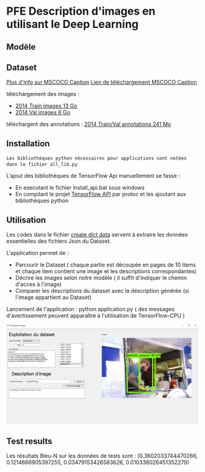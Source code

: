 # PFE Description d'images en utilisant le Deep Learning

## Modèle

## Dataset
[Plus d'info sur MSCOCO Caption](https://cocodataset.org/#captions-2015)
[Lien de téléchargement MSCOCO Caption](https://cocodataset.org/#captions-2015) 

téléchargement des images :
  * [2014 Train images  13 Go](http://images.cocodataset.org/zips/train2014.zip)
  * [2014 Val images     6 Go](http://images.cocodataset.org/zips/val2014.zip)  
  
téléchargent des annotations : [2014 Train/Val annotations  241 Mo](http://images.cocodataset.org/annotations/annotations_trainval2014.zip)

## Installation 
    Les bibliothèques python nécessaires pour applications sont notées dans le fichier all_lib.py
L’ajout des bibliothèques de TensorFlow Api manuellement se fasse :
  * En executant le fichier install_api.bat sous windows 
  * En compilant le projet [TensorFlow API](https://github.com/tensorflow/models/) 
par protoc et les ajoutant aux bibliothèques python 

## Utilisation 
Les codes dans le fichier [create dict data](https://github.com/A-RAMZI/PFE/tree/master/create%20data%20dict)  servent à extraire les données essentielles des fichiers Json du Dataset.
  
L'application permet de :
  * Parcourir le Dataset ( chaque partie est découpée en pages de 10 items et chaque item contient une image et les descriptions correspondantes)
  * Décrire les images selon notre modèle ( il suffit d'indiquer le chemin d'acces à l'image)
  * Comparer les descriptions du dataset avec la déscription générée (si l'image appartient au Dataset)  
  
Lancement de l'application : python application.py ( des messages d'avertissement peuvent apparaître à l'utilisation de TensorFlow-CPU )

![image info](./temp/appli.jpg)  

## Test results  
Les résultats Bleu-N sur les données de tests sont :
(0.3602033744470266, 0.1214666905397255, 0.03479153426583626, 0.010338026451352279)

